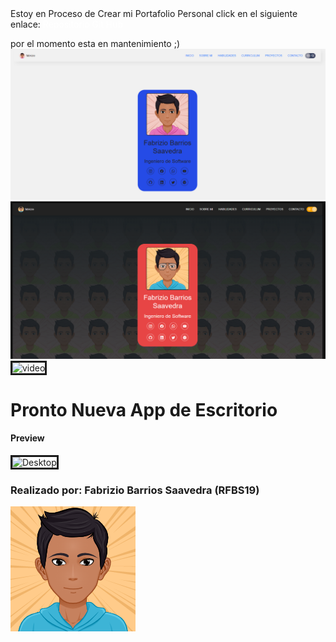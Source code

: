 <head>
    <link rel="stylesheet" href="https://cdn.jsdelivr.net/npm/bootstrap-icons@1.10.3/font/bootstrap-icons.css">
</head>
Estoy en Proceso de Crear mi Portafolio Personal
click en el siguiente enlace: 
<a href="https://fabriziobarriossaavedra.github.io/repositorio.com" class="btn btn-outline-success bi bi-arrow-down-circle"  title="Ver Proyecto" target="_blank" style="text-decoration:none; color: white;">Repositorio Git Hub <i class="bi bi-github"></i></a>

por el momento esta en mantenimiento ;)
<br>
<a class="py-3 border rounded-5"><img src="img/readme/lightmode.png" alt="blanco" border="0"></a>
<a class="py-4 border rounded-5"><img src="img/readme/darkmode.png" alt="negro" border="0"></a>
<a class="py-2 border rounded-5"><img src="img/readme/vid1.gif" alt="video" border="3" style="width: 20rem;"></a>

<h1>Pronto Nueva App de Escritorio</h1>
<h4>Preview</h4>
<a class="py-2 border rounded-5"><img src="img/readme/escritorio.gif" alt="Desktop" border="3" style="width: 40rem;"></a>
<h3><b>Realizado por:</b> Fabrizio Barrios Saavedra (RFBS19)</h3>
<img src="img/avatar/myAvatar3.png" width="200" alt="avatar">